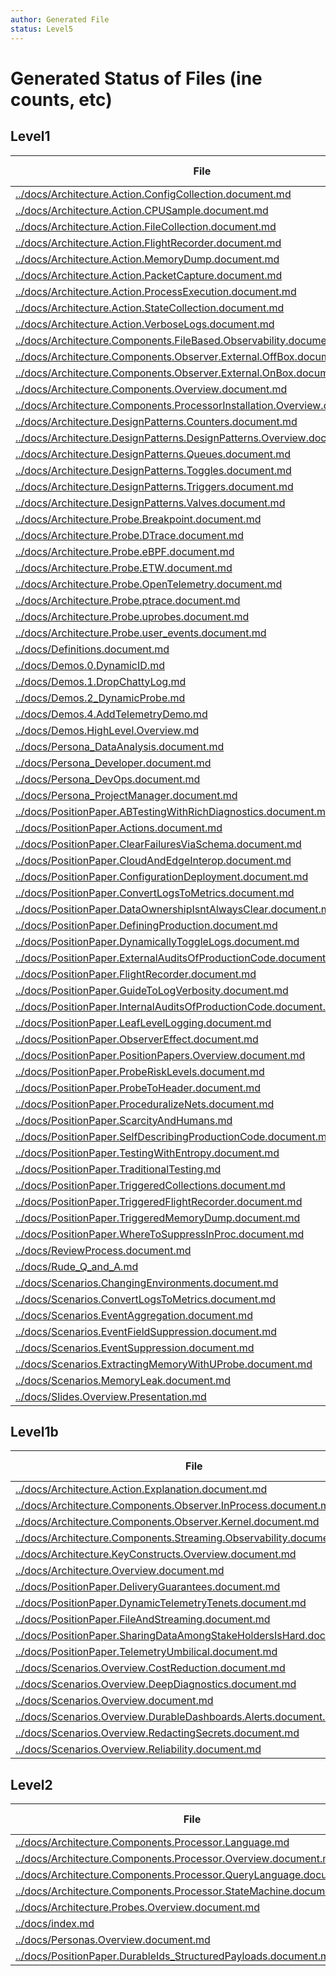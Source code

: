 ```yaml
---
author: Generated File
status: Level5
---
```


# Generated Status of Files (ine counts, etc)

## Level1

| File | Word Count |
|------|------------|
| [../docs/Architecture.Action.ConfigCollection.document.md](../docs/Architecture.Action.ConfigCollection.document.md)  | 14|
| [../docs/Architecture.Action.CPUSample.document.md](../docs/Architecture.Action.CPUSample.document.md)  | 10|
| [../docs/Architecture.Action.FileCollection.document.md](../docs/Architecture.Action.FileCollection.document.md)  | 10|
| [../docs/Architecture.Action.FlightRecorder.document.md](../docs/Architecture.Action.FlightRecorder.document.md)  | 10|
| [../docs/Architecture.Action.MemoryDump.document.md](../docs/Architecture.Action.MemoryDump.document.md)  | 10|
| [../docs/Architecture.Action.PacketCapture.document.md](../docs/Architecture.Action.PacketCapture.document.md)  | 10|
| [../docs/Architecture.Action.ProcessExecution.document.md](../docs/Architecture.Action.ProcessExecution.document.md)  | 10|
| [../docs/Architecture.Action.StateCollection.document.md](../docs/Architecture.Action.StateCollection.document.md)  | 10|
| [../docs/Architecture.Action.VerboseLogs.document.md](../docs/Architecture.Action.VerboseLogs.document.md)  | 10|
| [../docs/Architecture.Components.FileBased.Observability.document.md](../docs/Architecture.Components.FileBased.Observability.document.md)  | 10|
| [../docs/Architecture.Components.Observer.External.OffBox.document.md](../docs/Architecture.Components.Observer.External.OffBox.document.md)  | 97|
| [../docs/Architecture.Components.Observer.External.OnBox.document.md](../docs/Architecture.Components.Observer.External.OnBox.document.md)  | 62|
| [../docs/Architecture.Components.Overview.document.md](../docs/Architecture.Components.Overview.document.md)  | 10|
| [../docs/Architecture.Components.ProcessorInstallation.Overview.document.md](../docs/Architecture.Components.ProcessorInstallation.Overview.document.md)  | 46|
| [../docs/Architecture.DesignPatterns.Counters.document.md](../docs/Architecture.DesignPatterns.Counters.document.md)  | 10|
| [../docs/Architecture.DesignPatterns.DesignPatterns.Overview.document.md](../docs/Architecture.DesignPatterns.DesignPatterns.Overview.document.md)  | 14|
| [../docs/Architecture.DesignPatterns.Queues.document.md](../docs/Architecture.DesignPatterns.Queues.document.md)  | 10|
| [../docs/Architecture.DesignPatterns.Toggles.document.md](../docs/Architecture.DesignPatterns.Toggles.document.md)  | 10|
| [../docs/Architecture.DesignPatterns.Triggers.document.md](../docs/Architecture.DesignPatterns.Triggers.document.md)  | 10|
| [../docs/Architecture.DesignPatterns.Valves.document.md](../docs/Architecture.DesignPatterns.Valves.document.md)  | 10|
| [../docs/Architecture.Probe.Breakpoint.document.md](../docs/Architecture.Probe.Breakpoint.document.md)  | 97|
| [../docs/Architecture.Probe.DTrace.document.md](../docs/Architecture.Probe.DTrace.document.md)  | 18|
| [../docs/Architecture.Probe.eBPF.document.md](../docs/Architecture.Probe.eBPF.document.md)  | 13|
| [../docs/Architecture.Probe.ETW.document.md](../docs/Architecture.Probe.ETW.document.md)  | 13|
| [../docs/Architecture.Probe.OpenTelemetry.document.md](../docs/Architecture.Probe.OpenTelemetry.document.md)  | 13|
| [../docs/Architecture.Probe.ptrace.document.md](../docs/Architecture.Probe.ptrace.document.md)  | 13|
| [../docs/Architecture.Probe.uprobes.document.md](../docs/Architecture.Probe.uprobes.document.md)  | 13|
| [../docs/Architecture.Probe.user_events.document.md](../docs/Architecture.Probe.user_events.document.md)  | 13|
| [../docs/Definitions.document.md](../docs/Definitions.document.md)  | 161|
| [../docs/Demos.0.DynamicID.md](../docs/Demos.0.DynamicID.md)  | 733|
| [../docs/Demos.1.DropChattyLog.md](../docs/Demos.1.DropChattyLog.md)  | 1108|
| [../docs/Demos.2_DynamicProbe.md](../docs/Demos.2_DynamicProbe.md)  | 277|
| [../docs/Demos.4.AddTelemetryDemo.md](../docs/Demos.4.AddTelemetryDemo.md)  | 1089|
| [../docs/Demos.HighLevel.Overview.md](../docs/Demos.HighLevel.Overview.md)  | 1187|
| [../docs/Persona_DataAnalysis.document.md](../docs/Persona_DataAnalysis.document.md)  | 122|
| [../docs/Persona_Developer.document.md](../docs/Persona_Developer.document.md)  | 183|
| [../docs/Persona_DevOps.document.md](../docs/Persona_DevOps.document.md)  | 110|
| [../docs/Persona_ProjectManager.document.md](../docs/Persona_ProjectManager.document.md)  | 121|
| [../docs/PositionPaper.ABTestingWithRichDiagnostics.document.md](../docs/PositionPaper.ABTestingWithRichDiagnostics.document.md)  | 10|
| [../docs/PositionPaper.Actions.document.md](../docs/PositionPaper.Actions.document.md)  | 10|
| [../docs/PositionPaper.ClearFailuresViaSchema.document.md](../docs/PositionPaper.ClearFailuresViaSchema.document.md)  | 10|
| [../docs/PositionPaper.CloudAndEdgeInterop.document.md](../docs/PositionPaper.CloudAndEdgeInterop.document.md)  | 10|
| [../docs/PositionPaper.ConfigurationDeployment.document.md](../docs/PositionPaper.ConfigurationDeployment.document.md)  | 65|
| [../docs/PositionPaper.ConvertLogsToMetrics.document.md](../docs/PositionPaper.ConvertLogsToMetrics.document.md)  | 10|
| [../docs/PositionPaper.DataOwnershipIsntAlwaysClear.document.md](../docs/PositionPaper.DataOwnershipIsntAlwaysClear.document.md)  | 10|
| [../docs/PositionPaper.DefiningProduction.document.md](../docs/PositionPaper.DefiningProduction.document.md)  | 28|
| [../docs/PositionPaper.DynamicallyToggleLogs.document.md](../docs/PositionPaper.DynamicallyToggleLogs.document.md)  | 10|
| [../docs/PositionPaper.ExternalAuditsOfProductionCode.document.md](../docs/PositionPaper.ExternalAuditsOfProductionCode.document.md)  | 7|
| [../docs/PositionPaper.FlightRecorder.document.md](../docs/PositionPaper.FlightRecorder.document.md)  | 21|
| [../docs/PositionPaper.GuideToLogVerbosity.document.md](../docs/PositionPaper.GuideToLogVerbosity.document.md)  | 46|
| [../docs/PositionPaper.InternalAuditsOfProductionCode.document.md](../docs/PositionPaper.InternalAuditsOfProductionCode.document.md)  | 7|
| [../docs/PositionPaper.LeafLevelLogging.document.md](../docs/PositionPaper.LeafLevelLogging.document.md)  | 22|
| [../docs/PositionPaper.ObserverEffect.document.md](../docs/PositionPaper.ObserverEffect.document.md)  | 733|
| [../docs/PositionPaper.PositionPapers.Overview.document.md](../docs/PositionPaper.PositionPapers.Overview.document.md)  | 10|
| [../docs/PositionPaper.ProbeRiskLevels.document.md](../docs/PositionPaper.ProbeRiskLevels.document.md)  | 57|
| [../docs/PositionPaper.ProbeToHeader.document.md](../docs/PositionPaper.ProbeToHeader.document.md)  | 10|
| [../docs/PositionPaper.ProceduralizeNets.document.md](../docs/PositionPaper.ProceduralizeNets.document.md)  | 7|
| [../docs/PositionPaper.ScarcityAndHumans.md](../docs/PositionPaper.ScarcityAndHumans.md)  | 10|
| [../docs/PositionPaper.SelfDescribingProductionCode.document.md](../docs/PositionPaper.SelfDescribingProductionCode.document.md)  | 7|
| [../docs/PositionPaper.TestingWithEntropy.document.md](../docs/PositionPaper.TestingWithEntropy.document.md)  | 7|
| [../docs/PositionPaper.TraditionalTesting.md](../docs/PositionPaper.TraditionalTesting.md)  | 10|
| [../docs/PositionPaper.TriggeredCollections.document.md](../docs/PositionPaper.TriggeredCollections.document.md)  | 7|
| [../docs/PositionPaper.TriggeredFlightRecorder.document.md](../docs/PositionPaper.TriggeredFlightRecorder.document.md)  | 10|
| [../docs/PositionPaper.TriggeredMemoryDump.document.md](../docs/PositionPaper.TriggeredMemoryDump.document.md)  | 10|
| [../docs/PositionPaper.WhereToSuppressInProc.document.md](../docs/PositionPaper.WhereToSuppressInProc.document.md)  | 10|
| [../docs/ReviewProcess.document.md](../docs/ReviewProcess.document.md)  | 98|
| [../docs/Rude_Q_and_A.md](../docs/Rude_Q_and_A.md)  | 747|
| [../docs/Scenarios.ChangingEnvironments.document.md](../docs/Scenarios.ChangingEnvironments.document.md)  | 24|
| [../docs/Scenarios.ConvertLogsToMetrics.document.md](../docs/Scenarios.ConvertLogsToMetrics.document.md)  | 10|
| [../docs/Scenarios.EventAggregation.document.md](../docs/Scenarios.EventAggregation.document.md)  | 37|
| [../docs/Scenarios.EventFieldSuppression.document.md](../docs/Scenarios.EventFieldSuppression.document.md)  | 16|
| [../docs/Scenarios.EventSuppression.document.md](../docs/Scenarios.EventSuppression.document.md)  | 30|
| [../docs/Scenarios.ExtractingMemoryWithUProbe.document.md](../docs/Scenarios.ExtractingMemoryWithUProbe.document.md)  | 15|
| [../docs/Scenarios.MemoryLeak.document.md](../docs/Scenarios.MemoryLeak.document.md)  | 17|
| [../docs/Slides.Overview.Presentation.md](../docs/Slides.Overview.Presentation.md)  | 378|

## Level1b

| File | Word Count |
|------|------------|
| [../docs/Architecture.Action.Explanation.document.md](../docs/Architecture.Action.Explanation.document.md)  | 121|
| [../docs/Architecture.Components.Observer.InProcess.document.md](../docs/Architecture.Components.Observer.InProcess.document.md)  | 53|
| [../docs/Architecture.Components.Observer.Kernel.document.md](../docs/Architecture.Components.Observer.Kernel.document.md)  | 68|
| [../docs/Architecture.Components.Streaming.Observability.document.md](../docs/Architecture.Components.Streaming.Observability.document.md)  | 59|
| [../docs/Architecture.KeyConstructs.Overview.document.md](../docs/Architecture.KeyConstructs.Overview.document.md)  | 174|
| [../docs/Architecture.Overview.document.md](../docs/Architecture.Overview.document.md)  | 210|
| [../docs/PositionPaper.DeliveryGuarantees.document.md](../docs/PositionPaper.DeliveryGuarantees.document.md)  | 163|
| [../docs/PositionPaper.DynamicTelemetryTenets.document.md](../docs/PositionPaper.DynamicTelemetryTenets.document.md)  | 67|
| [../docs/PositionPaper.FileAndStreaming.document.md](../docs/PositionPaper.FileAndStreaming.document.md)  | 227|
| [../docs/PositionPaper.SharingDataAmongStakeHoldersIsHard.document.md](../docs/PositionPaper.SharingDataAmongStakeHoldersIsHard.document.md)  | 171|
| [../docs/PositionPaper.TelemetryUmbilical.document.md](../docs/PositionPaper.TelemetryUmbilical.document.md)  | 95|
| [../docs/Scenarios.Overview.CostReduction.document.md](../docs/Scenarios.Overview.CostReduction.document.md)  | 1368|
| [../docs/Scenarios.Overview.DeepDiagnostics.document.md](../docs/Scenarios.Overview.DeepDiagnostics.document.md)  | 577|
| [../docs/Scenarios.Overview.document.md](../docs/Scenarios.Overview.document.md)  | 180|
| [../docs/Scenarios.Overview.DurableDashboards.Alerts.document.md](../docs/Scenarios.Overview.DurableDashboards.Alerts.document.md)  | 552|
| [../docs/Scenarios.Overview.RedactingSecrets.document.md](../docs/Scenarios.Overview.RedactingSecrets.document.md)  | 1003|
| [../docs/Scenarios.Overview.Reliability.document.md](../docs/Scenarios.Overview.Reliability.document.md)  | 2310|

## Level2

| File | Word Count |
|------|------------|
| [../docs/Architecture.Components.Processor.Language.md](../docs/Architecture.Components.Processor.Language.md)  | 477|
| [../docs/Architecture.Components.Processor.Overview.document.md](../docs/Architecture.Components.Processor.Overview.document.md)  | 954|
| [../docs/Architecture.Components.Processor.QueryLanguage.document.md](../docs/Architecture.Components.Processor.QueryLanguage.document.md)  | 350|
| [../docs/Architecture.Components.Processor.StateMachine.document.md](../docs/Architecture.Components.Processor.StateMachine.document.md)  | 476|
| [../docs/Architecture.Probes.Overview.document.md](../docs/Architecture.Probes.Overview.document.md)  | 1407|
| [../docs/index.md](../docs/index.md)  | 361|
| [../docs/Personas.Overview.document.md](../docs/Personas.Overview.document.md)  | 257|
| [../docs/PositionPaper.DurableIds_StructuredPayloads.document.md](../docs/PositionPaper.DurableIds_StructuredPayloads.document.md)  | 1243|
